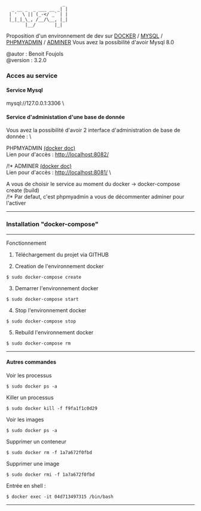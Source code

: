 ```
                     _  
  _ __ _  _ ___ __ _| | 
 | '  \ || (_-</ _` | |
 |_|_|_\_, /__/\__, |_|  
       |__/       |_|              
```

Proposition d'un environnement de dev sur [DOCKER](https://docker.com) / [MYSQL](https://hub.docker.com/_/mysql) / [PHPMYADMIN](https://hub.docker.com/r/phpmyadmin/phpmyadmin/) / [ADMINER](https://hub.docker.com/_/adminer/) 
Vous avez la possibilité d'avoir Mysql 8.0

@autor : Benoit Foujols \
@version : 3.2.0 

### Acces au service

#### Service Mysql
mysql://127.0.0.1:3306 \

#### Service d'administation d'une base de donnée
Vous avez la possibilité d'avoir 2 interface d'administration de base de donnée : \

PHPMYADMIN [(docker doc)](https://hub.docker.com/r/phpmyadmin/phpmyadmin/) \
Lien pour d'accès : [http://localhost:8082/](http://localhost:8082/) 

/!\* ADMINER [(docker doc)](https://hub.docker.com/_/adminer/)  \
Lien pour d'accès : [http://localhost:8081/](http://localhost:8081/) \

A vous de choisir le service au moment du docker -> docker-compose create (build) \
/!\* Par defaut, c'est phpmyadmin a vous de décommenter adminer pour l'activer

---

### Installation "docker-compose" ###

---

Fonctionnement 

1. Téléchargement du projet via GITHUB 

2. Creation de l'environnement docker
```
$ sudo docker-compose create
```
3. Demarrer l'environnement docker
```
$ sudo docker-compose start
```
4. Stop l'environnement docker
```
$ sudo docker-compose stop
```
5. Rebuild l'environnement docker
```
$ sudo docker-compose rm
```

---

#### Autres commandes ####

Voir les processus
```
$ sudo docker ps -a
```

Killer un processus 
```
$ sudo docker kill -f f9fa1f1c0d29
```

Voir les images 
```
$ sudo docker ps -a
```

Supprimer un conteneur 
```
$ sudo docker rm -f 1a7a672f0fbd
```

Supprimer une image 
```
$ sudo docker rmi -f 1a7a672f0fbd
```

Entrée en shell : 
```
$ docker exec -it 04d713497315 /bin/bash
```
---
